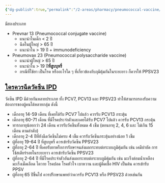 ```yaml
---
{"dg-publish":true,"permalink":"/2-areas/pharmacy/pneumococcal-vaccine/","created":"2023-06-25T14:24:05.513+07:00","updated":"2025-10-06T19:46:28.828+07:00"}
---
```


มีสองประเภท
- Prevnar 13 (Pneumococcal conjugate vaccine)
	- แนะนำในเด็ก < 2 ปี
	- ฉีดในผู้ใหญ่ > 65 ปี
	- แนะนำใน > 19 ปี + immunodeficiency
- Pneumovax 23 (Pneumococcal polysaccharide vaccine)
	- แนะนำผู้ใหญ่ > 65 ปี
	- แนะนำใน > 19 ปี**ที่สูบบุหรี่**
	- กรณีที่ใช้ยา เป็นโรค หรืออะไรใด ๆ ที่เกี่ยวข้องกับภุมิคุ้มกันในระยะยาว ก็ควรให้ PPSV23


## [**ใครควรฉีดวัคซีน IPD**](https://hdmall.co.th/c/ipd-vaccine#injection)

วัคซีน IPD มีด้วยกันหลายประเภท ทั้ง PCV7, PCV13 และ PPSV23 ทำให้สามารถรองรับความต้องการของผู้คนได้หลายกลุ่ม ดังนี้

- เด็กอายุ 14-59 เดือน ที่เคยได้รับ PCV7 ไปแล้ว ควรรับ PCV13 กระตุ้น
- เด็กอายุ 60-71 เดือน ที่มีโรคประจำตัวและเคยได้รับ PCV7 ไปแล้ว ควรรับ PCV13 กระตุ้น
- ทารกอายุน้อยกว่า 24 เดือน ควรรับวัคซีนทั้งหมด 4 เข็ม (ตอนอายุ 2, 4, 6 และ ไม่เกิน 15 เดือน ตามลำดับ)
- เด็กอายุ 2-4 ปีที่ยังฉีดวัคซีนไม่ครบ 4 เข็ม ควรรับวัคซีนกระตุ้นอย่างน้อย 1 เข็ม
- ผู้ที่อายุ 19-64 ปี ที่สูบบุหรี่ ควรเข้ารับวัคซีน PPSV23
- ผู้ที่อายุ 2-64 ปี ที่เคยรับยาหรือการรักษาจนส่งผลกระทบต่อระบบภูมิคุ้มกัน เช่น เคมีบำบัด การใช้สเตียร์รอยในระยะยาว ควรเข้ารับวัคซีน PPSV23
- ผู้ที่อายุ 2-64 ปี ที่มีโรคประจำตัวอันส่งผลกระทบต่อระบบภูมิคุ้มกัน เช่น มะเร็งต่อมน้ำเหลือง มะเร็งเม็ดเลือด ไตวาย โรคปอด โรคหัวใจ เบาหวาน และผู้ติดเชื้อ HIV เป็นต้น ควรเข้ารับ PPSV
- ผู้ที่อายุ 65 ปีขึ้นไป ควรปรึกษาแพทย์ว่าควรรับ PCV13 หรือ PPSV23 ด้วยเช่นกัน